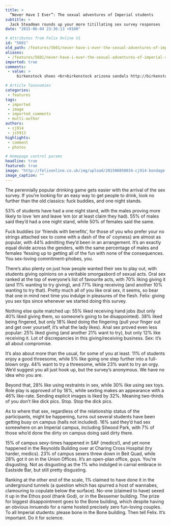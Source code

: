 ```yaml
---
title: >
  “Never Have I Ever”: The sexual adventures of Imperial students
subtitle: >
  Jack Steadman rounds up your more titillating sex survey responses
date: "2015-06-04 23:36:13 +0100"

# Attributes from Felix Online V1
id: "5601"
old_path: /features/5601/never-have-i-ever-the-sexual-adventures-of-imperial-students
aliases:
 - /features/5601/never-have-i-ever-the-sexual-adventures-of-imperial-students
imported: true
comments:
 - value: >
     birkenstock shoes <br>birkenstock arizona sandals http://birkenstocksaleaustralia.blogspot.com/,christian louboutin red bottoms <br>buy christian louboutin shoes canada http://canadachristianlouboutinoutlet.blogspot.com/,I just bought often the PDF/ePub fake type yesterday evening... often the ELECTRONICO features a built-in website link in which goes to your obtain site for the videos articles. <br>Cheap Gucci http://www.charopf.com/gucci-outlet/,Many thanks very handy. Will share site with my friends.| <br>nba 2k16 mt coins cheap http://janice1101.livejournal.com/34172.html,Thanks regarding offering these kinds of good info. <br>cs go skins hack http://csgoskinspoints.gratisblog.biz/2016/04/05/nba-2k16-coins-spoof-of-hbos-game-of-thrones-starring-lord-kupchak/,Thanks a lot for sharing your superb websites <br>FIFA 17 Points for PS4 http://spione.adept-press.com/forum/comments.php?DiscussionID=19303,You're a very useful web site; could not make it without ya! <br>nhl 17 coins http://homyline.com/event/1437,Sustain the remarkable

# Article Taxonomies
categories:
 - features
tags:
 - imported
 - image
 - imported_comments
 - multi-author
authors:
 - cj914
 - js5913
highlights:
 - comment
 - photos

# Homepage control params
headline: true
featured: true
image: "http://felixonline.co.uk/img/upload/201506050034-cj914-bondage.jpg"
image_caption: ""
---
```


The perennially popular drinking game gets easier with the arrival of the sex survey. If you’re looking for an easy way to get people to drink, look no further than the old classics: fuck buddies, and one night stands.

53% of students have had a one night stand, with the males proving more likely to love ‘em and leave ‘em (or at least claim they had). 55% of males said they’d had a one night stand, while 50% of females said the same.

Fuck buddies (or ‘friends with benefits’, for those of you who prefer your no strings attached sex to come with a dash of the ol’ coyness) are almost as popular, with 44% admitting they’d been in an arrangement. It’s an exactly equal divide across the genders, with the same percentage of males and females ‘fessing up to getting all of the fun with none of the consequences. You sex-loving commitment-phobes, you.

There’s also plenty on just how people wanted their sex to play out, with students giving opinions on a veritable smorgasbord of sexual acts. Oral sex ranked at the top of everyone’s list of favourite acts, with 70% liking giving it (and 11% wanting to try giving), and 77% liking receiving (and another 10% wanting to try that). Pretty much all of you like oral sex, it seems, so bear that one in mind next time you indulge in pleasures of the flesh. Felix: giving you sex tips since whenever we started doing this survey.

Nothing else quite matched up: 55% liked receiving hand jobs (but only 40% liked giving them, so someone’s going to be disappointed). 38% liked being fingered, but only 18% liked doing the fingering (pull your finger out and get over yourself, it’s what the lady likes). Anal sex proved even less popular: 25% liked giving (and another 21% want to try), but only 12% like receiving it. Lot of discrepancies in this giving/receiving business. Sex: it’s all about compromise.

It’s also about more than the usual, for some of you at least. 11% of students enjoy a good threesome, while 5% like going one step further into a full-blown orgy. 44% want to try a threesome, while 23% want to try an orgy. We’d suggest you all just hook up, but the survey’s anonymous. We have no idea who you are.

Beyond that, 28% like using restraints in sex, while 30% like using sex toys. Role play is approved of by 18%, while sexting makes an appearance with a 46% like-rate. Sending explicit images is liked by 32%. Meaning two-thirds of you don’t like dick pics. Stop. Stop the dick pics.

As to where that sex, regardless of the relationship status of the participants, might be happening, turns out several students have been getting busy on campus (halls not included). 16% said they’d had sex somewhere on an Imperial campus, including Silwood Park, with 7% of those who’d done the dirty on campus doing said dirty there.

15% of campus sexy-times happened in SAF (medics!), and yet none happened in the Reynolds Building over at Charing Cross Hospital (try harder, medics). 23% of campus sexers threw down in Beit Quad, while 28% got it on in the Union Offices. It’s an open-plan office, guys. You’re disgusting. Not as disgusting as the 1% who indulged in carnal embrace in Eastside Bar, but still pretty disgusting.

Ranking at the other end of the scale, 1% claimed to have done it in the underground tunnels (a question which has spurred a host of wannabes, clamouring to copulate below the surface). No-one (claimed to have) sexed it up in the Ethos pool (thank God), or in the Bessemer building. The prize for biggest disappointment goes to the Bone building, which despite having an obvious innuendo for a name hosted precisely zero fun-loving couples. To all Imperial students: please bone in the Bone building. Then tell Felix. It’s important. Do it for science.
